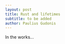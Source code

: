```yaml
---
layout: post
title: Rust and lifetimes
subtitle: to be added
author: Paulius Gudonis
---
```


In the works...